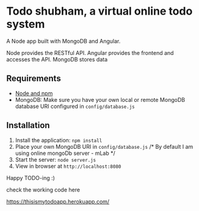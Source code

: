 # Todo shubham, a virtual online todo system

A Node app built with MongoDB and Angular.

Node provides the RESTful API. Angular provides the frontend and accesses the API. MongoDB stores data

## Requirements

- [Node and npm](http://nodejs.org)
- MongoDB: Make sure you have your own local or remote MongoDB database URI configured in `config/database.js`

## Installation

1. Install the application: `npm install`
2. Place your own MongoDB URI in `config/database.js` 
/*
By default I am using online mongoDb server - mLab
*/
3. Start the server: `node server.js`
4. View in browser at `http://localhost:8080`

Happy TODO-ing :) 

check the working code here 

https://thisismytodoapp.herokuapp.com/
